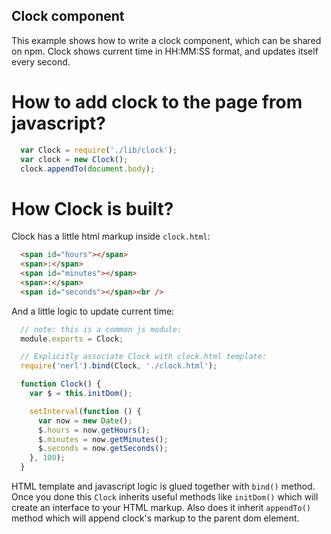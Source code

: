 Clock component
---------------

This example shows how to write a clock component, which can be shared on npm.
Clock shows current time in HH:MM:SS format, and updates itself every second.

# How to add clock to the page from javascript?

``` js
  var Clock = require('./lib/clock');
  var clock = new Clock();
  clock.appendTo(document.body);
```

# How Clock is built?

Clock has a little html markup inside `clock.html`:

``` html
  <span id="hours"></span>
  <span>:</span>
  <span id="minutes"></span>
  <span>:</span>
  <span id="seconds"></span><br />
```

And a little logic to update current time:

``` js
  // note: this is a common js module:
  module.exports = Clock;

  // Explicitly associate Clock with clock.html template:
  require('nerl').bind(Clock, './clock.html');

  function Clock() {
    var $ = this.initDom();

    setInterval(function () {
      var now = new Date();
      $.hours = now.getHours();
      $.minutes = now.getMinutes();
      $.seconds = now.getSeconds();
    }, 100);
  }
```

HTML template and javascript logic is glued together with `bind()` method.
Once you done this `Clock` inherits useful methods like `initDom()` which will
create an interface to your HTML markup. Also does it inherit `appendTo()` method
which will append clock's markup to the parent dom element.
